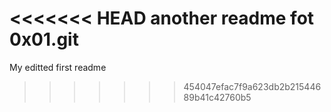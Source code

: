 <<<<<<< HEAD
another readme fot 0x01.git
=======
My editted first readme
>>>>>>> 454047efac7f9a623db2b21544689b41c42760b5
